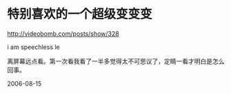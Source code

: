 # 特别喜欢的一个超级变变变

http://videobomb.com/posts/show/328

i am speechless le

离屏幕远点看。第一次看我看了一半多觉得太不可思议了，定睛一看才明白是怎么回事。

2006-08-15